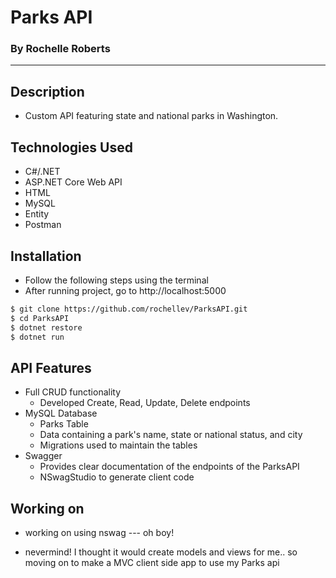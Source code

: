 # Parks API
### By Rochelle Roberts
-----

## Description
* Custom API featuring state and national parks in Washington.

## Technologies Used
* C#/.NET
* ASP.NET Core Web API
* HTML
* MySQL
* Entity
* Postman

## Installation
* Follow the following steps using the terminal
* After running project, go to http://localhost:5000

```sh
$ git clone https://github.com/rochellev/ParksAPI.git
$ cd ParksAPI
$ dotnet restore
$ dotnet run
```

## API Features
* Full CRUD functionality
  * Developed Create, Read, Update, Delete endpoints
* MySQL Database
  * Parks Table
  * Data containing a park's name, state or national status, and city
  * Migrations used to maintain the tables
* Swagger
  * Provides clear documentation of the endpoints of the ParksAPI
  * NSwagStudio to generate client code 



## Working on 
* working on using nswag --- oh boy!

* nevermind! I thought it would create models and views for me.. so moving on to make a MVC client side app to use my Parks api